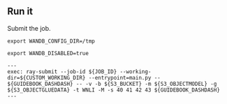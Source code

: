 ## Run it

Submit the job.

```shell
export WANDB_CONFIG_DIR=/tmp
```

```shell
export WANDB_DISABLED=true
```

```shell
---
exec: ray-submit --job-id ${JOB_ID} --working-dir=${CUSTOM_WORKING_DIR} --entrypoint=main.py -- ${GUIDEBOOK_DASHDASH} -- -v -b ${S3_BUCKET} -m ${S3_OBJECTMODEL} -g ${S3_OBJECTGLUEDATA} -t WNLI -M -s 40 41 42 43 ${GUIDEBOOK_DASHDASH}
---
```
